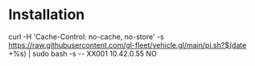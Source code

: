 # Installation

curl -H 'Cache-Control: no-cache, no-store' -s https://raw.githubusercontent.com/gl-fleet/vehicle.gl/main/pi.sh?$(date +%s) | sudo bash -s -- XX001 10.42.0.55 NO